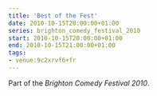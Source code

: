 ```yaml
---
title: 'Best of the Fest'
date: 2010-10-15T20:00:00+01:00
series: brighton_comedy_festival_2010
start: 2010-10-15T20:00:00+01:00
end: 2010-10-15T21:00:00+01:00
tags:
- venue:9c2xrvf6+fr
---
```

Part of the _Brighton Comedy Festival 2010_.
